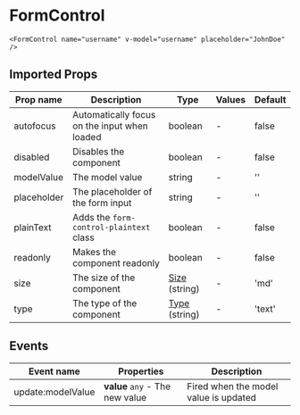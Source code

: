 # FormControl

```vue
<FormControl name="username" v-model="username" placeholder="JohnDoe" />
```

## Imported Props

| Prop name   | Description                                  | Type                                              | Values | Default |
| ----------- | -------------------------------------------- | ------------------------------------------------- | ------ | ------- |
| autofocus   | Automatically focus on the input when loaded | boolean                                           | -      | false   |
| disabled    | Disables the component                       | boolean                                           | -      | false   |
| modelValue  | The model value                              | string                                            | -      | ''      |
| placeholder | The placeholder of the form input            | string                                            | -      | ''      |
| plainText   | Adds the `form-control-plaintext` class      | boolean                                           | -      | false   |
| readonly    | Makes the component readonly                 | boolean                                           | -      | false   |
| size        | The size of the component                    | [Size](../../composables/useSize) (string)        | -      | 'md'    |
| type        | The type of the component                    | [Type](../../composables/useFormControl) (string) | -      | 'text'  |

## Events

| Event name        | Properties                      | Description                           |
| ----------------- | ------------------------------- | ------------------------------------- |
| update:modelValue | **value** `any` - The new value | Fired when the model value is updated |
